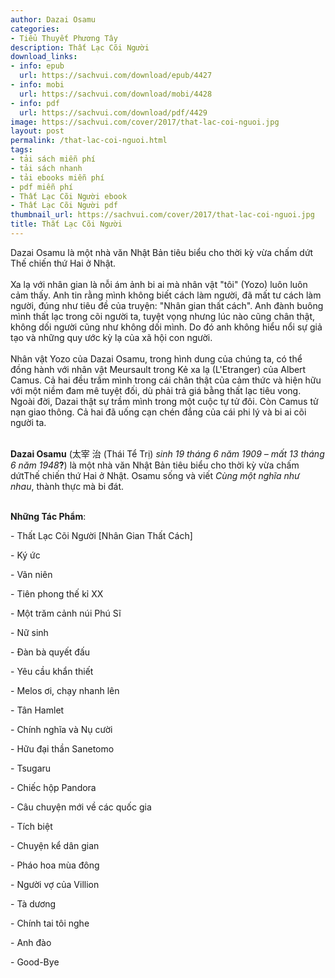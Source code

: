 ```yaml
---
author: Dazai Osamu
categories:
- Tiểu Thuyết Phương Tây
description: Thất Lạc Cõi Người
download_links:
- info: epub
  url: https://sachvui.com/download/epub/4427
- info: mobi
  url: https://sachvui.com/download/mobi/4428
- info: pdf
  url: https://sachvui.com/download/pdf/4429
image: https://sachvui.com/cover/2017/that-lac-coi-nguoi.jpg
layout: post
permalink: /that-lac-coi-nguoi.html
tags:
- tải sách miễn phí
- tải sách nhanh
- tải ebooks miễn phí
- pdf miễn phí
- Thất Lạc Cõi Người ebook
- Thất Lạc Cõi Người pdf
thumbnail_url: https://sachvui.com/cover/2017/that-lac-coi-nguoi.jpg
title: Thất Lạc Cõi Người
---
```


 <div class="item-desc text-justify"> <p>Dazai Osamu là một nhà văn Nhật Bản tiêu biểu cho thời kỳ vừa chấm dứt Thế chiến thứ Hai ở Nhật.<br><br>Xa lạ với nhân gian là nỗi ám ảnh bi ai mà nhân vật "tôi" (Yozo) luôn luôn cảm thấy. Anh tin rằng mình không biết cách làm người, đã mất tư cách làm người, đúng như tiêu đề của truyện: "Nhân gian thất cách". Anh đành buông mình thất lạc trong cõi người ta, tuyệt vọng nhưng lúc nào cũng chân thật, không dối người cũng như không dối mình. Do đó anh không hiểu nổi sự giả tạo và những quy ước kỳ lạ của xã hội con người.<br><br>Nhân vật Yozo của Dazai Osamu, trong hình dung của chúng ta, có thể đồng hành với nhân vật Meursault trong Kẻ xa lạ (L'Etranger) của Albert Camus. Cả hai đều trầm mình trong cái chân thật của cảm thức và hiện hữu với một niềm đam mê tuyệt đối, dù phải trả giá bằng thất lạc tiêu vong. Ngoài đời, Dazai thật sự trầm mình trong một cuộc tự tử đôi. Còn Camus tử nạn giao thông. Cả hai đã uống cạn chén đắng của cái phi lý và bi ai cõi người ta.<br> </p><p><strong>Dazai Osamu</strong> (太宰 治 (Thái Tể Trị) <em>sinh</em> <em>19 tháng 6</em> <em>năm</em> <em>1909</em> <em>– mất</em> <em>13 tháng 6</em> <em>năm</em> <em>1948</em><strong>?</strong>) là một nhà văn Nhật Bản tiêu biểu cho thời kỳ vừa chấm dứtThế chiến thứ Hai ở Nhật. Osamu sống và viết <em>Cùng một nghĩa như nhau</em>, thành thực mà bi đát.</p><p><br><strong>Những Tác Phẩm</strong>:</p><p>- Thất Lạc Cõi Người [Nhân Gian Thất Cách]</p><p>- Ký ức</p><p>- Vãn niên</p><p>- Tiên phong thế kỉ XX</p><p>- Một trăm cảnh núi Phú Sĩ</p><p>- Nữ sinh</p><p>- Đàn bà quyết đấu</p><p>- Yêu cầu khẩn thiết</p><p>- Melos ơi, chạy nhanh lên</p><p>- Tân Hamlet</p><p>- Chính nghĩa và Nụ cười</p><p>- Hữu đại thần Sanetomo</p><p>- Tsugaru</p><p>- Chiếc hộp Pandora</p><p>- Câu chuyện mới về các quốc gia</p><p>- Tích biệt</p><p>- Chuyện kể dân gian</p><p>- Pháo hoa mùa đông</p><p>- Người vợ của Villion</p><p>- Tà dương</p><p>- Chính tai tôi nghe</p><p>- Anh đào</p><p>- Good-Bye</p> </div>